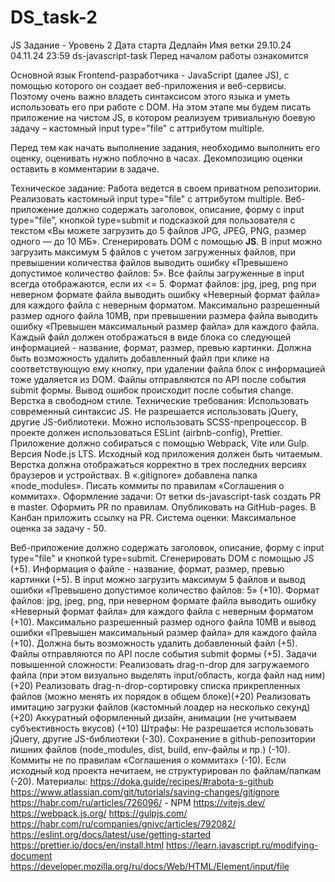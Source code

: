 # DS_task-2
JS
Задание - Уровень 2
Дата старта	Дедлайн	Имя ветки
29.10.24	04.11.24 23:59	ds-javascript-task
Перед началом работы ознакомится

Основной язык Frontend-разработчика - JavaScript (далее JS), с помощью которого он создает веб-приложения и веб-сервисы. Поэтому очень важно владеть синтаксисом этого языка и уметь использовать его при работе с DOM. На этом этапе мы будем писать приложение на чистом JS, в котором реализуем тривиальную боевую задачу – кастомный input type="file" с аттрибутом multiple.

Перед тем как начать выполнение задания, необходимо выполнить его оценку, оценивать нужно поблочно в часах. Декомпозицию оценки оставить в комментарии в задаче.

Техническое задание:
Работа ведется в своем приватном репозитории.
Реализовать кастомный input type="file" с аттрибутом multiple.
Веб-приложение должно содержать заголовок, описание, форму с input type="file", кнопкой type=submit и подсказкой для пользователя с текстом «Вы можете загрузить до 5 файлов JPG, JPEG, PNG, размер одного — до 10 МБ». Сгенерировать DOM с помощью **JS**.
В input можно загрузить максимум 5 файлов с учетом загруженных файлов, при превышении количества файлов выводить ошибку «Превышено допустимое количество файлов: 5».
Все файлы загруженные в input всегда отображаются, если их <= 5.
Формат файлов: jpg, jpeg, png при неверном формате файла выводить ошибку «Неверный формат файла» для каждого файла с неверным форматом.
Максимально разрешенный размер одного файла 10MB, при превышении размера файла выводить ошибку «Превышен максимальный размер файла» для каждого файла.
Каждый файл должен отображаться в виде блока со следующей информацией - название, формат, размер, превью картинки.
Должна быть возможность удалить добавленный файл при клике на соответствующую ему кнопку, при удалении файла блок с информацией тоже удаляется из DOM.
Файлы отправляются по API после события submit формы.
Вывод ошибок происходит после события change.
Верстка в свободном стиле.
Технические требования:
Использовать современный синтаксис JS.
Не разрешается использовать jQuery, другие JS-библиотеки.
Можно использовать SCSS-препроцессор.
В проекте должен использоваться ESLint (airbnb-config), Prettier.
Приложение должно собираться с помощью Webpack, Vite или Gulp.
Версия Node.js LTS.
Исходный код приложения должен быть читаемым.
Верстка должна отображаться корректно в трех последних версиях браузеров и устройствах.
В «.gitignore» добавлена папка «node_modules».
Писать коммиты по правилам «Соглашения о коммитах».
Оформление задачи:
От ветки ds-javascript-task создать PR в master.
Оформить PR по правилам.
Опубликовать на GitHub-pages.
В Канбан приложить ссылку на PR.
Система оценки:
Максимальное оценка за задачу - 50.

 Веб-приложение должно содержать заголовок, описание, форму с input type="file" и кнопкой type=submit. Сгенерировать DOM с помощью JS (+5).
 Информация о файле - название, формат, размер, превью картинки (+5).
 В input можно загрузить максимум 5 файлов и вывод ошибки «Превышено допустимое количество файлов: 5» (+10).
 Формат файлов: jpg, jpeg, png, при неверном формате файла выводить ошибку «Неверный формат файла» для каждого файла с неверным форматом (+10).
 Максимально разрешенный размер одного файла 10MB и вывод ошибки «Превышен максимальный размер файла» для каждого файла (+10).
 Должна быть возможность удалить добавленный файл (+5).
 Файлы отправляются по API после события submit формы (+5).
Задачи повышенной сложности:
 Реализовать drag-n-drop для загружаемого файла (при этом визуально выделять input/область, когда файл над ним)(+20)
 Реализовать drag-n-drop-сортировку списка прикрепленных файлов (можно менять их порядок в общем блоке)(+20)
 Реализовать имитацию загрузки файлов (кастомный лоадер на несколько секунд) (+20)
 Аккуратный оформленный дизайн, анимации (не учитываем субъективность вкусов) (+10)
Штрафы:
 Не разрешается использовать jQuery, другие JS-библиотеки (-30).
 Сохранение в github-репозитории лишних файлов (node_modules, dist, build, env-файлы и пр.) (-10).
 Коммиты не по правилам «Соглашения о коммитах» (-10).
 Если исходный код проекта нечитаем, не структурирован по файлам/папкам (-20).
Материалы:
https://doka.guide/recipes/#rabota-s-github
https://www.atlassian.com/git/tutorials/saving-changes/gitignore
https://habr.com/ru/articles/726096/ - NPM
https://vitejs.dev/
https://webpack.js.org/
https://gulpjs.com/
https://habr.com/ru/companies/gnivc/articles/792082/
https://eslint.org/docs/latest/use/getting-started
https://prettier.io/docs/en/install.html
https://learn.javascript.ru/modifying-document
https://developer.mozilla.org/ru/docs/Web/HTML/Element/input/file

